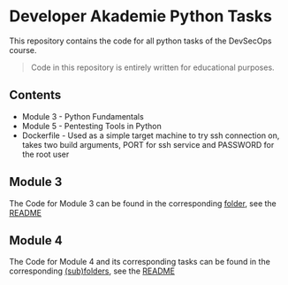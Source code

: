 # Developer Akademie Python Tasks

This repository contains the code for all python tasks of the DevSecOps course.

> Code in this repository is entirely written for educational purposes.

## Contents

- Module 3 - Python Fundamentals
- Module 5 - Pentesting Tools in Python
- Dockerfile - Used as a simple target machine to try ssh connection on, takes two build arguments, PORT for ssh service and PASSWORD for the root user

## Module 3

The Code for Module 3 can be found in the corresponding [folder](./module-3/), see the [README](./module-3/README.md)

## Module 4

The Code for Module 4 and its corresponding tasks can be found in the corresponding [(sub)folders](./module-5/), see the [README](./module-5/README.md)
